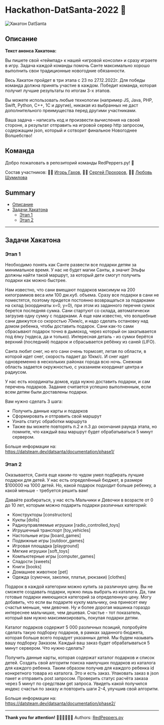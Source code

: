 # Hackathon-DatSanta-2022 🎅

<image src="src/docs/datsanta_hackaton_banner.jpeg" alt="Хакатон DatSanta">

## Описание

**Текст анонса Хакатона:**

Вы пишете свой «геймпад» к нашей «игровой консоли» и сразу играете в игру. Задача каждой команды помочь Санте максимально хорошо выполнить свои традиционные новогодние обязанности.

Весь Хакатон пройдет в три этапа с 23 по 27.12.2022г. Для победы команда должна принять участие в каждом. Победит команда, которая получит лучшие результаты по итогам 3-х этапов.

Вы можете использовать любые технологии (например JS, Java, PHP, Swift, Python, C++, 1C и другие), никакая из выбранных не даст дополнительного преимущества перед другими участниками.

Ваша задача – написать код и произвести вычисления на своей стороне, а результат отправить на игровой сервер http запросом, содержащим json, который и сотворит финальное Новогоднее Волшебство!

## Команда
Добро пожаловать в репозиторий команды RedPeppers.py! 👋

Состав участников: 👨‍💻 [Игорь Гахов](https://github.com/IgorGakhov), 👨‍💻 [Сергей Прохоров](https://github.com/notsoyoungg), 👩‍💻 [Любовь Шумилова](https://github.com/Lova595)

## Summary
* [Описание](#описание)
* [Задачи Хакатона](#задачи-хакатона)
  * [Этап 1](#этап-1)
  * [Этап 2](#этап-2)

___

## Задачи Хакатона

### Этап 1

Необходимо понять как Санте развести все подарки детям за минимальное время. У нас не будет магии Санты, а значит Эльфы должны найти такой маршрут, за который дети смогут получить подарки как можно быстрее.

Нам известно, что сани вмещают подарков максимум на 200 килограммов веса или 100 дм.куб. объема. Сразу все подарки в сани не поместятся, поэтому придется постоянно возвращаться за подарками на склад (координаты x=0, y=0), при этом из заданного перечня сумок берется последняя сумка. Сани стартуют со склада, автоматически загрузив одну сумку с подарками. А еще нам известно, что волшебные сани движутся со скоростью 70км/с, и надо сделать остановку над домом ребенка, чтобы доставить подарок. Сани как-то сами сбрасывают подарок точно в дымоход, через который он закатывается под ёлку (чудеса, да и только). Интересная деталь - из сумки берётся верхний (последний) подарок и сбрасывается ребёнку из саней (LIFO).

Санта любит снег, но его сани очень тормозят, летая по области, в которой идет снег, скорость падает до 10км/с. И снег идет одновременно в нескольких районах города всю ночь. Снежная область задается окружностью, с указанием координат центра и радиусом.

У нас есть координаты домов, куда нужно доставить подарки, и сам перечень подарков. Задание считается успешно выполненным, если всем детям были доставлены подарки.

Вам нужно сделать 3 шага:

- Получить данные карты и подарков
- Сформировать и отправить свой маршрут
- Узнать статус обработки маршрута
- Также вы можете повторять п.2 и п.3 до окончания раунда этапа, но помните, что каждый ваш маршрут будет обрабатываться 5 минут сервером.

Больше информации на: https://datsteam.dev/datsanta/documentation/phase1/

### Этап 2

Оказывается, Санта еще каким-то чудом умел подбирать лучшие подарки для детей. У нас есть определённый бюджет, в размере $100000 на 1000 детей. Но, какой подарок подходит больше ребенку, а какой меньше - требуется решить вам!

Давайте разбираться, у нас есть Мальчики и Девочки в возрасте от 0 до 10 лет, которым можно подарить подарки различных категорий:

- Конструкторы [constructors]
- Куклы [dolls]
- Радиоуправляемые игрушки [radio_controlled_toys]
- Игрушечный транспорт [toy_vehicles]
- Настольные игры [board_games]
- Подвижные игры [outdoor_games]
- Игровая площадка [playground]
- Мягкие игрушки [soft_toys]
- Компьютерные игры [computer_games]
- Сладости [sweets]
- Книги [books]
- Домашнее животное [pet]
- Одежда (сумочки, заколки, платья, рюкзаки) [clothes]

Подарок в каждой категории можно купить за различную цену. Вы не сможете создавать подарки, нужно лишь выбрать из каталога. Да, там готовые подарки имеющихся категорий за определенную цену. Могу добавить, что если вы подарите куклу мальчику, она принесет ему счастья меньше, чем девочке. Ну и более дорогая машинка гораздо интереснее мальчишке, чем дешевая. Счастье - тот показатель, который вам нужно максимизировать, покупая подарки детям.

Каталог подарков содержит 5 000 различных позиций, попробуйте сделать такую подборку подарков, в рамках заданного бюджета, которая больше всего порадует указанных детей. Мы будем называть вашу подборку Заказом. Каждый ваш заказ будет обрабатываться 5 минут сервером. Что нужно сделать?

Получить данные карты, которая содержат каталог подарков и список детей.
Создать свой алгоритм поиска наилучших подарков из каталога для каждого ребенка. Таким образом получив для каждого ребенка id конкретного товара из каталога. Это и есть заказ.
Упаковать заказ в json пакет и отправить post запросом.
Проверить статус расчёта заказа через 5 минут по средствам get запроса. Увидеть какой получился индекс счастья по заказу и повторить шаги 2-4, улучшив свой алгоритм.

Больше информации на: https://datsteam.dev/datsanta/documentation/phase2/

___
**Thank you for attention!**
👨‍💻👨‍💻👩‍💻 Authors: [RedPeppers.py](#команда)
